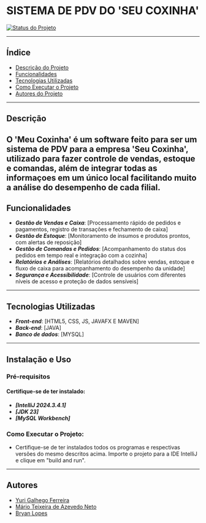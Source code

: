# **SISTEMA DE PDV DO 'SEU COXINHA'**

[![Status do Projeto](https://img.shields.io/badge/status-em%20desenvolvimento-yellow.svg)]()

---

## Índice
* [Descrição do Projeto](#descrição)
* [Funcionalidades](#funcionalidades)
* [Tecnologias Utilizadas](#tecnologias-utilizadas)
* [Como Executar o Projeto](#instalação-e-uso)
* [Autores do Projeto](#autores)
  
---

## **Descrição**
O 'Meu Coxinha' é um software feito para ser um sistema de PDV para a empresa 'Seu Coxinha', utilizado para fazer controle de vendas, estoque e comandas, além de integrar todas as informaçoes em um único local facilitando muito a análise do desempenho de cada filial.
---

## **Funcionalidades**
- ***Gestão de Vendas e Caixa***: [Processamento rápido de pedidos e pagamentos, registro de transações e fechamento de caixa]
- ***Gestão de Estoque***: [Monitoramento de insumos e produtos prontos, com alertas de reposição]
- ***Gestão de Comandas e Pedidos***: [Acompanhamento do status dos pedidos em tempo real e integração com a cozinha]
- ***Relatórios e Análises***: [Relatórios detalhados sobre vendas, estoque e fluxo de caixa para acompanhamento do desempenho da unidade]
- ***Segurança e Acessibilidade***: [Controle de usuários com diferentes níveis de acesso e proteção de dados sensíveis]


  
---

## **Tecnologias Utilizadas**
- ***Front-end***: [HTML5, CSS, JS, JAVAFX E MAVEN]
- ***Back-end***: [JAVA]
- ***Banco de dados***: [MYSQL]

---

## **Instalação e Uso**

### **Pré-requisitos**

#### **Certifique-se de ter instalado:**
- ***[IntelliJ 2024.3.4.1]***
- ***[JDK 23]***
- ***[MySQL Workbench]***

### **Como Executar o Projeto:**
- Certifique-se de ter instalados todos os programas e respectivas versões do mesmo descritos acima. Importe o projeto para a IDE IntelliJ e clique em "build and run".
---

  ## Autores
- [Yuri Galhego Ferreira](https://github.com/Galhego)
- [Mário Teixeira de Azevedo Neto](https://github.com/MarioNetun)
- [Bryan Lopes](https://github.com/BryanCSAL)
